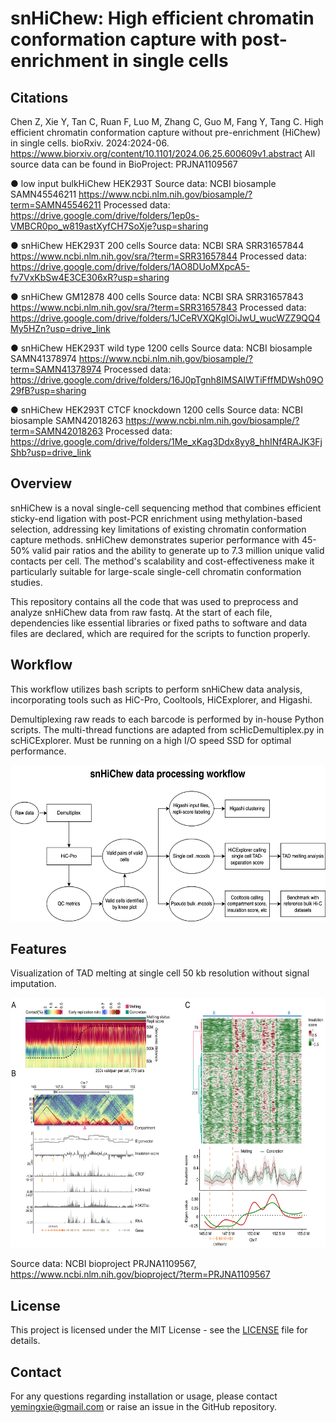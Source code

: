 # snHiChew: High efficient chromatin conformation capture with post-enrichment in single cells

## Citations
Chen Z, Xie Y, Tan C, Ruan F, Luo M, Zhang C, Guo M, Fang Y, Tang C. High efficient chromatin conformation capture without pre-enrichment (HiChew) in single cells. bioRxiv. 2024:2024-06. https://www.biorxiv.org/content/10.1101/2024.06.25.600609v1.abstract
All source data can be found in BioProject: PRJNA1109567

● low input bulkHiChew HEK293T 
Source data: NCBI biosample SAMN45546211 https://www.ncbi.nlm.nih.gov/biosample/?term=SAMN45546211
Processed data: https://drive.google.com/drive/folders/1ep0s-VMBCR0po_w819astXyfCH7SoXje?usp=sharing

● snHiChew HEK293T 200 cells
Source data: NCBI SRA SRR31657844 https://www.ncbi.nlm.nih.gov/sra/?term=SRR31657844
Processed data: https://drive.google.com/drive/folders/1AO8DUoMXpcA5-fv7VxKbSw4E3CE306xR?usp=sharing

● snHiChew GM12878 400 cells
Source data: NCBI SRA SRR31657843 https://www.ncbi.nlm.nih.gov/sra/?term=SRR31657843
Processed data: https://drive.google.com/drive/folders/1JCeRVXQKgIOiJwU_wucWZZ9QQ4My5HZn?usp=drive_link

● snHiChew HEK293T wild type 1200 cells
Source data: NCBI biosample SAMN41378974 https://www.ncbi.nlm.nih.gov/biosample/?term=SAMN41378974
Processed data: https://drive.google.com/drive/folders/16J0pTgnh8IMSAIWTiFffMDWsh09O29fB?usp=sharing

● snHiChew HEK293T CTCF knockdown 1200 cells
Source data: NCBI biosample SAMN42018263	https://www.ncbi.nlm.nih.gov/biosample/?term=SAMN42018263
Processed data: https://drive.google.com/drive/folders/1Me_xKag3Ddx8yy8_hhINf4RAJK3FjShb?usp=drive_link

## Overview
snHiChew is a noval single-cell sequencing method that combines efficient sticky-end ligation with post-PCR enrichment using methylation-based selection, addressing key limitations of existing chromatin conformation capture methods. snHiChew demonstrates superior performance with 45-50% valid pair ratios and the ability to generate up to 7.3 million unique valid contacts per cell. The method's scalability and cost-effectiveness make it particularly suitable for large-scale single-cell chromatin conformation studies.

This repository contains all the code that was used to preprocess and analyze snHiChew data from raw fastq. At the start of each file, dependencies like essential libraries or fixed paths to software and data files are declared, which are required for the scripts to function properly.

## Workflow
This workflow utilizes bash scripts to perform snHiChew data analysis, incorporating tools such as HiC-Pro, Cooltools, HiCExplorer, and Higashi.

Demultiplexing raw reads to each barcode is performed by in-house Python scripts. The multi-thread functions are adapted from scHicDemultiplex.py in scHiCExplorer. Must be running on a high I/O speed SSD for optimal performance.

<img src="https://github.com/genometube/snHiChew/blob/main/img/snHiChew.png?raw=true" width="600" height="250">

## Features
Visualization of TAD melting at single cell 50 kb resolution without signal imputation.

<img src="https://github.com/genometube/snHiChew/blob/main/img/melting.png?raw=true" width="600" height="400">

Source data:
NCBI bioproject PRJNA1109567, https://www.ncbi.nlm.nih.gov/bioproject/?term=PRJNA1109567

## License
This project is licensed under the MIT License - see the [LICENSE](LICENSE) file for details.

## Contact
For any questions regarding installation or usage, please contact yemingxie@gmail.com or raise an issue in the GitHub repository.
